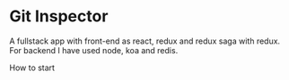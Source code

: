 # Git Inspector
A fullstack app with front-end as react, redux and redux saga with redux. For backend I have used node, koa and redis.

How to start